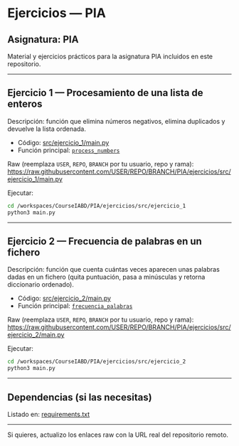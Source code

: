 # Ejercicios — PIA

## Asignatura: PIA
Material y ejercicios prácticos para la asignatura PIA incluidos en este repositorio.

---

## Ejercicio 1 — Procesamiento de una lista de enteros
Descripción: función que elimina números negativos, elimina duplicados y devuelve la lista ordenada.
- Código: [src/ejercicio_1/main.py](src/ejercicio_1/main.py)  
- Función principal: [`process_numbers`](src/ejercicio_1/main.py)

Raw (reemplaza `USER`, `REPO`, `BRANCH` por tu usuario, repo y rama):
https://raw.githubusercontent.com/USER/REPO/BRANCH/PIA/ejercicios/src/ejercicio_1/main.py

Ejecutar:
```bash
cd /workspaces/CourseIABD/PIA/ejercicios/src/ejercicio_1
python3 main.py
```

---

## Ejercicio 2 — Frecuencia de palabras en un fichero
Descripción: función que cuenta cuántas veces aparecen unas palabras dadas en un fichero (quita puntuación, pasa a minúsculas y retorna diccionario ordenado).
- Código: [src/ejercicio_2/main.py](src/ejercicio_2/main.py)  
- Función principal: [`frecuencia_palabras`](src/ejercicio_2/main.py)

Raw (reemplaza `USER`, `REPO`, `BRANCH` por tu usuario, repo y rama):
https://raw.githubusercontent.com/USER/REPO/BRANCH/PIA/ejercicios/src/ejercicio_2/main.py

Ejecutar:
```bash
cd /workspaces/CourseIABD/PIA/ejercicios/src/ejercicio_2
python3 main.py
```

---

## Dependencias (si las necesitas)
Listado en: [requirements.txt](requirements.txt)

---

Si quieres, actualizo los enlaces raw con la URL real del repositorio remoto.